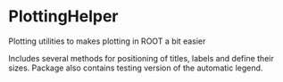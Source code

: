 # PlottingHelper
Plotting utilities to makes plotting in ROOT a bit easier

Includes several methods for positioning of titles, labels and define their sizes.
Package also contains testing version of the automatic legend.
